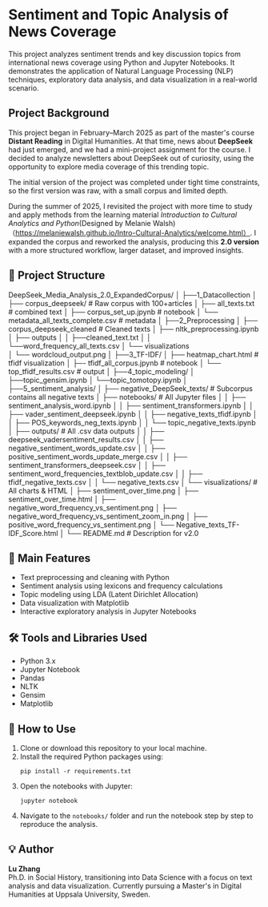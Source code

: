 # Sentiment and Topic Analysis of News Coverage

This project analyzes sentiment trends and key discussion topics from international news coverage using Python and Jupyter Notebooks. It demonstrates the application of Natural Language Processing (NLP) techniques, exploratory data analysis, and data visualization in a real-world scenario.

## Project Background

This project began in February–March 2025 as part of the master's course **Distant Reading** in Digital Humanities. At that time, news about **DeepSeek** had just emerged, and we had a mini-project assignment for the course. I decided to analyze newsletters about DeepSeek out of curiosity, using the opportunity to explore media coverage of this trending topic.

The initial version of the project was completed under tight time constraints, so the first version was raw, with a small corpus and limited depth.

During the summer of 2025, I revisited the project with more time to study and apply methods from the learning material *Introduction to Cultural Analytics and Python*(Designed by Melanie Walsh)（https://melaniewalsh.github.io/Intro-Cultural-Analytics/welcome.html）. I expanded the corpus and reworked the analysis, producing this **2.0 version** with a more structured workflow, larger dataset, and improved insights.


## 📁 Project Structure

DeepSeek_Media_Analysis_2.0_ExpandedCorpus/
    │
    ├──1_Datacollection
    │    ├── corpus_deepseek/                 # Raw corpus with 100+articles
    │    ├── all_texts.txt                    # combined text
    │    ├── corpus_set_up.jpynb               # notebook
    │    └── metadata_all_texts_complete.csv    # metadata
    │
    ├──2_Preprocessing
    │    ├── corpus_deepseek_cleaned     # Cleaned texts
    │    ├── nltk_preprocessing.ipynb
    │    ├── outputs 
    │    │    ├──cleaned_text.txt
    │    │    └──word_frequency_all_texts.csv
    │    └── visualizations  
    │         └── wordcloud_output.png
    │
    ├──3_TF-IDF/ 
    │     ├── heatmap_chart.html       # tfidf visualization
    │     ├─- tfidf_all_corpus.jpynb   # notebook
    │     └── top_tfidf_results.csv    # output
    │
    ├──4_topic_modeling/ 
    │    ├──topic_gensim.ipynb
    │    └──topic_tomotopy.ipynb
    │
    ├──5_sentiment_analysis/
    │   ├── negative_DeepSeek_texts/      # Subcorpus contains all negative texts
    │   ├── notebooks/                     # All Jupyter files
    │   │     ├── sentiment_analysis_word.ipynb
    │   │     ├── sentiment_transformers.ipynb
    │   │     ├── vader_sentiment_deepseek.ipynb
    │   │     ├── negative_texts_tfidf.ipynb
    │   │     ├── POS_keywords_neg_texts.ipynb
    │   │     └── topic_negative_texts.ipynb
    │   ├── outputs/                     # All .csv data outputs
    │   │     ├── deepseek_vadersentiment_results.csv
    │   │     ├── negative_sentiment_words_update.csv
    │   │     ├── positive_sentiment_words_update_merge.csv
    │   │     ├── sentiment_transformers_deepseek.csv
    │   │     ├── sentiment_word_frequencies_textblob_update.csv
    │   │     ├── tfidf_negative_texts.csv
    │   │     └── negative_texts.csv
    │   └── visualizations/               # All charts & HTML 
    │         ├── sentiment_over_time.png
    │         ├── sentiment_over_time.html
    │         ├── negative_word_frequency_vs_sentiment.png
    │         ├── negative_word_frequency_vs_sentiment_zoom_in.png
    │         ├── positive_word_frequency_vs_sentiment.png
    │         └── Negative_texts_TF-IDF_Score.html
    │
    └── README.md                     # Description for v2.0



## 🚀 Main Features

- Text preprocessing and cleaning with Python
- Sentiment analysis using lexicons and frequency calculations
- Topic modeling using LDA (Latent Dirichlet Allocation)
- Data visualization with Matplotlib
- Interactive exploratory analysis in Jupyter Notebooks

## 🛠️ Tools and Libraries Used

- Python 3.x
- Jupyter Notebook
- Pandas
- NLTK
- Gensim
- Matplotlib

## 📌 How to Use

1. Clone or download this repository to your local machine.
2. Install the required Python packages using:
   ```
   pip install -r requirements.txt
   ```
3. Open the notebooks with Jupyter:
   ```
   jupyter notebook
   ```
4. Navigate to the `notebooks/` folder and run the notebook step by step to reproduce the analysis.

## 💡 Author

**Lu Zhang**  
Ph.D. in Social History, transitioning into Data Science with a focus on text analysis and data visualization. Currently pursuing a Master's in Digital Humanities at Uppsala University, Sweden.

